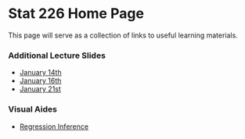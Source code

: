 Stat 226 Home Page
========================================================

This page will serve as a collection of links to useful learning materials.

### Additional Lecture Slides

* [January 14th](http://cpsievert.github.io/slides/stat226/0114)
* [January 16th](http://cpsievert.github.io/slides/stat226/0116)
* [January 21st](http://cpsievert.github.io/slides/stat226/0121)

### Visual Aides

* [Regression Inference](http://glimmer.rstudio.com/cpsievert/regInf2/)
